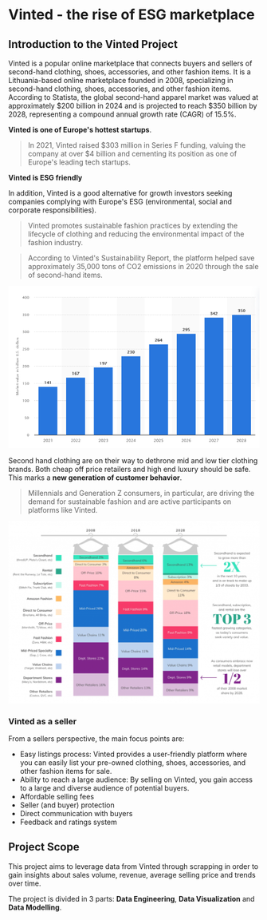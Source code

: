 # Vinted - the rise of ESG marketplace

## Introduction to the Vinted Project

Vinted is a popular online marketplace that connects buyers and sellers of second-hand clothing, shoes, accessories, and other fashion items. It is a Lithuania-based online marketplace founded in 2008, specializing in second-hand clothing, shoes, accessories, and other fashion items. According to Statista, the global second-hand apparel market was valued at approximately \$200 billion in 2024 and is projected to reach \$350 billion by 2028, representing a compound annual growth rate (CAGR) of 15.5%.


**Vinted is one of Europe's hottest startups**.

> In 2021, Vinted raised \$303 million in Series F funding, valuing the company at over $4 billion and cementing its position as one of Europe's leading tech startups.

**Vinted is ESG friendly**

In addition, Vinted is a good alternative for growth investors seeking companies complying with Europe's ESG (environmental, social and corporate responsibilities).
> Vinted promotes sustainable fashion practices by extending the lifecycle of clothing and reducing the environmental impact of the fashion industry.

> According to Vinted's Sustainability Report, the platform helped save approximately 35,000 tons of CO2 emissions in 2020 through the sale of second-hand items.

![Image Description](../assets/vinted_intro/vinted_market.png)

Second hand clothing are on their way to dethrone mid and low tier clothing brands. Both cheap off price retailers and high end luxury should be safe. This marks a **new generation of customer behavior**.

> Millennials and Generation Z consumers, in particular, are driving the demand for sustainable fashion and are active participants on platforms like Vinted.

![Image Description](../assets/vinted_intro/segment.png)

### Vinted as a seller
From a sellers perspective, the main focus points are:

- Easy listings process: Vinted provides a user-friendly platform where you can easily list your pre-owned clothing, shoes, accessories, and other fashion items for sale.
- Ability to reach a large audience: By selling on Vinted, you gain access to a large and diverse audience of potential buyers.
- Affordable selling fees
- Seller (and buyer) protection
- Direct communication with buyers
- Feedback and ratings system

## Project Scope

This project aims to leverage data from Vinted through scrapping in order to gain insights about sales volume, revenue, average selling price and trends over time.


The project is divided in 3 parts: **Data Engineering**, **Data Visualization** and **Data Modelling**.

